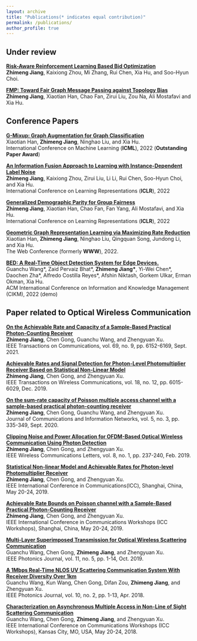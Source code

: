 ```yaml
---
layout: archive
title: "Publications(* indicates equal contribution)"
permalink: /publications/
author_profile: true
---
```


## Under review
<b>[Risk-Aware Reinforcement Learning Based Bid Optimization](??)
</b><br><b>Zhimeng Jiang</b>, Kaixiong Zhou, Mi Zhang, Rui Chen, Xia Hu, and Soo-Hyun Choi.

<b>[FMP: Toward Fair Graph Message Passing against Topology Bias](https://arxiv.org/abs/2202.04187)
</b><br><b>Zhimeng Jiang</b>, Xiaotian Han, Chao Fan, Zirui Liu, Zou Na, Ali Mostafavi and Xia Hu.




<!-- <b>[You Only Debias Once: Towards Flexible Accuracy-Fairness Trade-offs](??)
</b><br>Xiaotian Han, Tianlong Chen, Kaixiong Zhou <b>Zhimeng Jiang</b>, Zhangyang Wang, and Xia Hu.  -->


## Conference Papers
<b>[G-Mixup: Graph  Augmentation  for  Graph Classification](https://arxiv.org/abs/2202.07179)
</b><br>Xiaotian Han, <b>Zhimeng Jiang</b>, Ninghao Liu, and Xia Hu. <br>
International Conference on Machine Learning (**ICML**), 2022 (**Outstanding Paper Award**)

<b>[An Information Fusion Approach to Learning with Instance-Dependent Label Noise](??)
</b><br><b>Zhimeng Jiang</b>, Kaixiong Zhou, Zirui Liu, Li Li, Rui Chen, Soo-Hyun Choi, and Xia Hu.  <br>
International Conference on Learning Representations (**ICLR**), 2022

<b>[Generalized Demographic Parity for Group Fairness](??)
</b><br><b>Zhimeng Jiang</b>, Xiaotian Han, Chao Fan, Fan Yang, Ali Mostafavi, and Xia Hu. <br> 
International Conference on Learning Representations (**ICLR**), 2022

<b>[Geometric Graph Representation Learning via Maximizing Rate Reduction](??)
</b><br>Xiaotian Han, <b>Zhimeng Jiang</b>, Ninghao Liu, Qingquan Song, Jundong Li, and Xia Hu. <br>
The Web Conference (formerly **WWW**), 2022.

<b>[BED: A Real-Time Object Detection System for Edge Devices.](https://arxiv.org/abs/2202.07503)
</b><br>Guanchu Wang\*, Zaid Pervaiz Bhat\*, <b>Zhimeng Jiang\*</b>, Yi-Wei Chen\*, Daochen Zha\*, Alfredo Costilla Reyes*, Afshin Niktash, Gorkem Ulkar, Erman Okman, Xia Hu. <br>
ACM International Conference on Information and Knowledge Management (CIKM), 2022 (demo)

## Paper related to Optical Wireless Communication
<b>[On the Achievable Rate and Capacity of a Sample-Based Practical Photon-Counting Receiver](https://ieeexplore.ieee.org/abstract/document/9452170)
</b><br><b>Zhimeng Jiang</b>, Chen Gong, Guanchu Wang, and Zhengyuan Xu. <br>IEEE Transactions on Communications, vol. 69, no. 9, pp. 6152-6169, Sept. 2021.

<b>[Achievable Rates and Signal Detection for Photon-Level Photomultiplier Receiver Based on Statistical Non-Linear Model](https://ieeexplore.ieee.org/abstract/document/8845769)
</b><br><b>Zhimeng Jiang</b>, Chen Gong, and Zhengyuan Xu. <br>IEEE Transactions on Wireless Communications, vol. 18, no. 12, pp. 6015-6029, Dec. 2019.

<b>[On the sum-rate capacity of Poisson multiple access channel with a sample-based practical photon-counting receiver](https://ieeexplore.ieee.org/abstract/document/9200897)
</b><br><b>Zhimeng Jiang</b>, Chen Gong, Guanchu Wang, and Zhengyuan Xu. <br>Journal of Communications and Information Networks, vol. 5, no. 3, pp. 335-349, Sept. 2020.

<b>[Clipping Noise and Power Allocation for OFDM-Based Optical Wireless Communication Using Photon Detection](https://ieeexplore.ieee.org/document/8453026/)
</b><br><b>Zhimeng Jiang</b>, Chen Gong, and Zhengyuan Xu. <br>IEEE Wireless Communications Letters, vol. 8, no. 1, pp. 237-240, Feb. 2019.

<b>[Statistical Non-linear Model and Achievable Rates for Photon-level Photomultiplier Receiver](https://ieeexplore.ieee.org/abstract/document/8761763)
</b><br><b>Zhimeng Jiang</b>, Chen Gong, and Zhengyuan Xu. <br>IEEE International Conference in Communications(ICC), Shanghai, China, May 20-24, 2019.

<b>[Achievable Rate Bounds on Poisson channel with a Sample-Based Practical Photon-Counting Receiver](https://ieeexplore.ieee.org/abstract/document/8757168)
</b><br><b>Zhimeng Jiang</b>, Chen Gong, and Zhengyuan Xu. <br> IEEE International Conference in Communications Workshops (ICC Workshops), Shanghai, China, May 20-24, 2019.

<b>[Multi-Layer Superimposed Transmission for Optical Wireless Scattering Communication](https://ieeexplore.ieee.org/abstract/document/8845642)
</b><br>Guanchu Wang, Chen Gong, <b>Zhimeng Jiang</b>, and Zhengyuan Xu. <br> IEEE Photonics Journal, vol. 11, no. 5, pp. 1-14, Oct. 2019.

<b>[A 1Mbps Real-Time NLOS UV Scattering Communication System With Receiver Diversity Over 1km](https://ieeexplore.ieee.org/stamp/stamp.jsp?tp=&arnumber=8332484&tag=1)
</b><br>Guanchu Wang, Kun Wang, Chen Gong, Difan Zou, <b>Zhimeng Jiang</b>, and Zhengyuan Xu. <br>IEEE Photonics Journal, vol. 10, no. 2, pp. 1-13, Apr. 2018.

<b>[Characterization on Asynchronous Multiple Access in Non-Line of Sight Scattering Communication](https://ieeexplore.ieee.org/abstract/document/8403738)
</b><br>Guanchu Wang, Chen Gong, <b>Zhimeng Jiang</b>, and Zhengyuan Xu. <br>IEEE International Conference on Communications Workshops (ICC Workshops), Kansas City, MO, USA, May 20-24, 2018.
